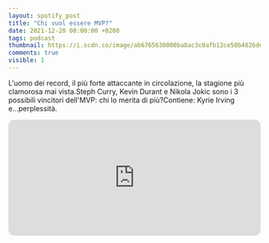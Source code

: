 ```yaml
---
layout: spotify_post
title: "Chi vuol essere MVP?"
date: 2021-12-20 00:00:00 +0200
tags: podcast
thumbnail: https://i.scdn.co/image/ab6765630000ba8ac3c0afb12ce50b4826de7e4f
comments: true
visible: 1
---
```


L'uomo dei record, il più forte attaccante in circolazione, la stagione più clamorosa mai vista.Steph Curry, Kevin Durant e Nikola Jokic sono i 3 possibili vincitori dell'MVP: chi lo merita di più?Contiene: Kyrie Irving e...perplessità.


<iframe style="border-radius:12px" 
src="https://open.spotify.com/embed/episode/6PWx8wTUWxqV1L4Uy7p5VR?utm_source=generator" 
width="100%" height="232" frameBorder="0" allowfullscreen="" 
allow="autoplay; clipboard-write; encrypted-media; fullscreen; picture-in-picture"></iframe>

